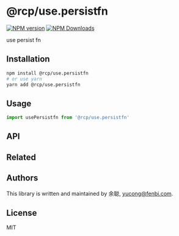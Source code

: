 # @rcp/use.persistfn

[![NPM version](https://img.shields.io/npm/v/@rcp/use.persistfn.svg?style=flat-square)](https://www.npmjs.com/package/@rcp/use.persistfn)
[![NPM Downloads](https://img.shields.io/npm/dm/@rcp/use.persistfn.svg?style=flat-square&maxAge=43200)](https://www.npmjs.com/package/@rcp/use.persistfn)

use persist fn

## Installation

```bash
npm install @rcp/use.persistfn
# or use yarn
yarn add @rcp/use.persistfn
```

## Usage

```javascript
import usePersistfn from '@rcp/use.persistfn'
```

## API

<!-- Generated by documentation.js. Update this documentation by updating the source code. -->

## Related

## Authors

This library is written and maintained by 余聪, <a href="mailto:yucong@fenbi.com">yucong@fenbi.com</a>.

## License

MIT
